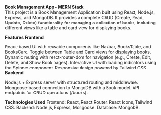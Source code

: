 **Book Management App - MERN Stack** <br/>
This project is a Book Management Application built using React, Node.js, Express, and MongoDB. It provides a complete CRUD (Create, Read, Update, Delete) functionality for managing a collection of books, including different views like a table and card view for displaying books.

**Features**
**Frontend**

React-based UI with reusable components like Navbar, BooksTable, and BooksCard.
Toggle between Table and Card views for displaying books.
Dynamic routing with react-router-dom for navigation (e.g., Create, Edit, Delete, and Show Book pages).
Interactive UI with loading indicators using the Spinner component.
Responsive design powered by Tailwind CSS. <br/>
**Backend**

Node.js + Express server with structured routing and middleware.
Mongoose-based connection to MongoDB with a Book model.
API endpoints for CRUD operations (/books).

**Technologies Used**
Frontend: React, React Router, React Icons, Tailwind CSS.
Backend: Node.js, Express, Mongoose.
Database: MongoDB.

